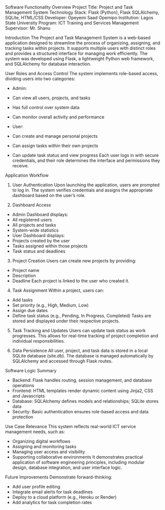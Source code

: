 Software Functionality Overview
Project Title: Project and Task Management System
Technology Stack: Flask (Python), Flask SQLAlchemy, SQLite, HTML/CSS
Developer: Opeyemi Saad Opemipo
Institution: Lagos State University
Program: ICT Training and Services Management
Supervisor: Mr. Shanu

Introduction
The Project and Task Management System is a web-based application designed to streamline the process of organizing, assigning, and tracking tasks within projects. It supports multiple users with distinct roles and provides a structured interface for managing work efficiently. The system was developed using Flask, a lightweight Python web framework, and SQLAlchemy for database interaction.

User Roles and Access Control
The system implements role-based access, dividing users into two categories:
- Admin:
- Can view all users, projects, and tasks
- Has full control over system data
- Can monitor overall activity and performance

- User:
- Can create and manage personal projects
- Can assign tasks within their own projects
- Can update task status and view progress
Each user logs in with secure credentials, and their role determines the interface and permissions they receive.

Application Workflow
1. User Authentication
Upon launching the application, users are prompted to log in. The system verifies credentials and assigns the appropriate dashboard based on the user’s role.

2. Dashboard Access
- Admin Dashboard displays:
- All registered users
- All projects and tasks
- System-wide statistics
- User Dashboard displays:
- Projects created by the user
- Tasks assigned within those projects
- Task status and deadlines

3. Project Creation
Users can create new projects by providing:
- Project name
- Description
- Deadline
Each project is linked to the user who created it.

4. Task Assignment
Within a project, users can:
- Add tasks
- Set priority (e.g., High, Medium, Low)
- Assign due dates
- Define task status (e.g., Pending, In Progress, Completed)
Tasks are stored and displayed under their respective projects.

5. Task Tracking and Updates
Users can update task status as work progresses. This allows for real-time tracking of project completion and individual responsibilities.

6. Data Persistence
All user, project, and task data is stored in a local SQLite database (site.db). The database is managed automatically by SQLAlchemy and accessed through Flask routes.

Software Logic Summary
- Backend: Flask handles routing, session management, and database operations
- Frontend: HTML templates render dynamic content using Jinja2, CSS and Javascripts
- Database: SQLAlchemy defines models and relationships; SQLite stores data
- Security: Basic authentication ensures role-based access and data protection

Use Case Relevance
This system reflects real-world ICT service management needs, such as:
- Organizing digital workflows
- Assigning and monitoring tasks
- Managing user access and visibility
- Supporting collaborative environments
It demonstrates practical application of software engineering principles, including modular design, database integration, and user interface logic.

Future Improvements
Demonstrate forward-thinking:
- Add user profile editing
- Integrate email alerts for task deadlines
- Deploy to a cloud platform (e.g., Heroku or Render)
- Add analytics for task completion rates


